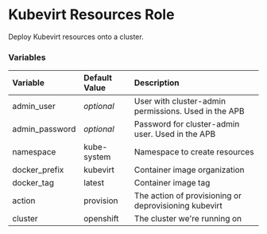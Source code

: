 # Kubevirt Resources Role

Deploy Kubevirt resources onto a cluster.

### Variables
| Variable        | Default Value           | Description  |
|:------------- |:-------------|:----- |
| admin_user | _optional_ | User with cluster-admin permissions. Used in the APB |
| admin_password | _optional_ | Password for cluster-admin user. Used in the APB |
| namespace | kube-system | Namespace to create resources |
| docker_prefix | kubevirt | Container image organization |
| docker_tag | latest | Container image tag |
| action | provision | The action of provisioning or deprovisioning kubevirt |
| cluster | openshift | The cluster we're running on |
